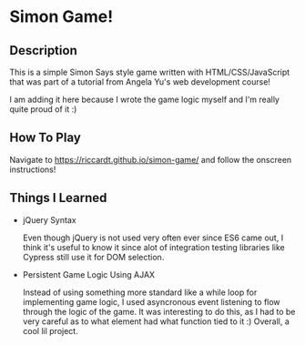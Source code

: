 # Simon Game!

## Description
This is a simple Simon Says style game written with HTML/CSS/JavaScript 
that was part of a tutorial from Angela Yu's web development course!

I am adding it here because I wrote the game logic myself and I'm really
quite proud of it :)

## How To Play
Navigate to https://riccardt.github.io/simon-game/ and follow the onscreen
instructions!

## Things I Learned
- jQuery Syntax

	Even though jQuery is not used very often ever since ES6 came out,
	I think it's useful to know it since alot of integration testing
	libraries like Cypress still use it for DOM selection.

- Persistent Game Logic Using AJAX

	Instead of using something more standard like a while loop
	for implementing game logic, I used asyncronous event listening
	to flow through the logic of the game. It was interesting to do this, 
	as I had to be very careful as to what element had what function
	tied to it :) Overall, a cool lil project. 
